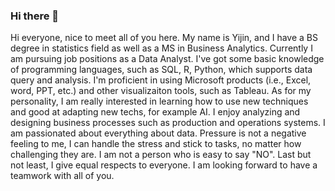 ### Hi there 👋

<!--
**Yijin-Fu/Yijin-Fu** is a ✨ _special_ ✨ repository because its `README.md` (this file) appears on your GitHub profile.

Here are some ideas to get you started:

- 🔭 I’m currently working on ...
- 🌱 I’m currently learning ...
- 👯 I’m looking to collaborate on ...
- 🤔 I’m looking for help with ...
- 💬 Ask me about ...
- 📫 How to reach me: ...
- 😄 Pronouns: ...
- ⚡ Fun fact: ...
-->

Hi everyone, nice to meet all of you here. My name is Yijin, and I have a BS degree in statistics field as well as a MS in Business Analytics. Currently I am pursuing job positions as a Data Analyst. I've got some basic knowledge of programming languages, such as SQL, R, Python, which supports data query and analysis. I'm proficient in using Microsoft products (i.e., Excel, word, PPT, etc.) and other visualizaiton tools, such as Tableau. As for my personality, I am really interested in learning how to use new techniques and good at adapting new techs, for example AI. I enjoy analyzing and designing business processes such as production and operations systems. I am passionated about everything about data. Pressure is not a negative feeling to me, I can handle the stress and stick to tasks, no matter how challenging they are. I am not a person who is easy to say "NO". Last but not least, I give equal respects to everyone. I am looking forward to have a teamwork with all of you.
